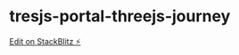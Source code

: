 # tresjs-portal-threejs-journey

[Edit on StackBlitz ⚡️](https://stackblitz.com/edit/tresjs-portal-threejs-journey)